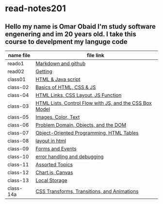# read-notes201
## Hello my name is Omar Obaid I'm study software engenering and im 20 years old. I take this course to develpment my languge code


name file | file link 
----------|----------
 reado1   |    [Markdown and github](https://omarobaid1.github.io/read-notes201/reado1)
 read02   |     [Getting](https://omarobaid1.github.io/read-notes201/read02)
 class01  |    [HTML & Java script](https://omarobaid1.github.io/read-notes201/class-01)
 class-02 |    [Basics of HTML, CSS & JS](https://omarobaid1.github.io/read-notes201/class-02)
 class-04 |    [HTML Links, CSS Layout, JS Function](https://omarobaid1.github.io/read-notes201/class-04)
 class-03 |    [HTML Lists, Control Flow with JS, and the CSS Box Model](https://omarobaid1.github.io/read-notes201/class-3)
 class-05 |    [Images, Color, Text](https://omarobaid1.github.io/read-notes201/class-5)
 class-06 |    [Problem Domain, Objects, and the DOM](https://omarobaid1.github.io/read-notes201/class-06)
 class-07 |    [Object-Oriented Programming, HTML Tables](https://omarobaid1.github.io/read-notes201/class-07)
 class-08 |    [layout in html](https://omarobaid1.github.io/read-notes201/calss-08)
 class-09 |    [Forms and Events](https://omarobaid1.github.io/read-notes201/class-09) 
 class-10 |    [error handling and debugging](https://omarobaid1.github.io/read-notes201/class-10)
 class-11 |    [Assorted Topics](https://omarobaid1.github.io/read-notes201/class-11)
 class-12 |    [ Chart.js, Canvas](https://omarobaid1.github.io/read-notes201/class-12)
 class-13 |    [Local Storage](https://omarobaid1.github.io/read-notes201/class-13)
 class-14a|    [CSS Transforms, Transitions, and Animations]()
